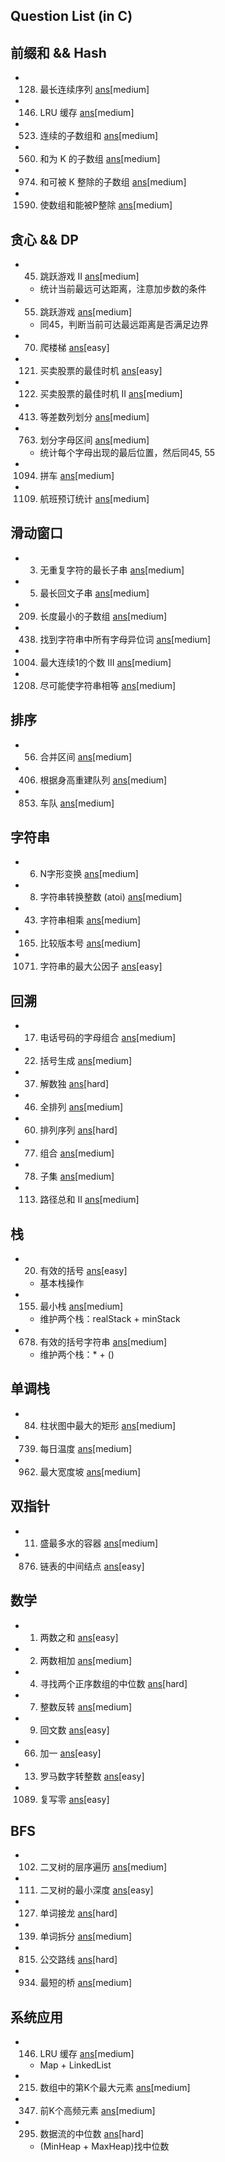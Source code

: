 Question List (in C)
----------------------------

## 前缀和 && Hash
- 128. 最长连续序列 [ans](./include/prefix_sum_hash/longest_consecutive_seq.h)[medium]
- 146. LRU 缓存 [ans](./include/prefix_sum_hash/lru_cache.h)[medium]
- 523. 连续的子数组和 [ans](./include/array/cont_subarray_sum.h)[medium]
- 560. 和为 K 的子数组 [ans](./include/array/sub_sum_k.h)[medium]
- 974. 和可被 K 整除的子数组 [ans](./include/array/sub_sum_divisible.h)[medium]
- 1590. 使数组和能被P整除 [ans](./include/prefix_sum/make_sum_divisible_by_p.h)[medium]

## 贪心 && DP
- 45. 跳跃游戏 II [ans](./src/greedy_dp_q/jump_game_2.c)[medium]
    - 统计当前最远可达距离，注意加步数的条件
- 55. 跳跃游戏 [ans](./src/greedy_dp_q/jump_game.c)[medium]
    - 同45，判断当前可达最远距离是否满足边界
- 70. 爬楼梯 [ans](./src/greedy_dp_q/climb_stair.c)[easy]
- 121. 买卖股票的最佳时机 [ans](./src/greedy_dp_q/max_pro.c)[easy]
- 122. 买卖股票的最佳时机 II [ans](./include/array/best_time_sell_stock_2.h)[medium]
- 413. 等差数列划分 [ans](./include/array/arith_slices.h)[medium]
- 763. 划分字母区间 [ans](./src/greedy_dp_q/partition_lab.c)[medium]
    - 统计每个字母出现的最后位置，然后同45, 55
- 1094. 拼车 [ans](./include/array/car_pooling.h)[medium]
- 1109. 航班预订统计 [ans](./include/array/flight_bookings.h)[medium]

## 滑动窗口
- 3. 无重复字符的最长子串 [ans](./include/sliding_win/long_sub_str_wo_repeat.h)[medium]
- 5. 最长回文子串 [ans](./include/sliding_win/long_palind_sub_str.h)[medium]
- 209. 长度最小的子数组 [ans](./include/sliding_win/min_size_sub_array.h)[medium]
- 438. 找到字符串中所有字母异位词 [ans](./include/sliding_win/find_anagrams.h)[medium]
- 1004. 最大连续1的个数 III [ans](./include/sliding_win/max_con_ones_3.h)[medium]
- 1208. 尽可能使字符串相等 [ans](./include/sliding_win/get_equal_sub_str.h)[medium]

## 排序
- 56. 合并区间 [ans](./include/sorting/merge_intervals.h)[medium]
- 406. 根据身高重建队列 [ans](./include/sorting/queue_rebuild_by_height.h)[medium]
- 853. 车队 [ans](./include/sorting/car_fleet.h)[medium]

## 字符串
- 6. N字形变换 [ans](./include/str/zigzag_conversion.h)[medium]
- 8. 字符串转换整数 (atoi) [ans](./include/str/my_atoi.h)[medium]
- 43. 字符串相乘 [ans](./include/str/multiply_str.h)[medium]
- 165. 比较版本号 [ans](./include/str/compare_version.h)[medium]
- 1071. 字符串的最大公因子 [ans](./include/str/greatest_common_divisor_str.h)[easy]

## 回溯
- 17. 电话号码的字母组合 [ans](./include/backtrack/letter_combine_of_phone_num.h)[medium]
- 22. 括号生成 [ans](./include/backtrack/gen_parenth.h)[medium]
- 37. 解数独 [ans](./include/backtrack/solve_sudoku.h)[hard]
- 46. 全排列 [ans](./include/backtrack/permutations.h)[medium]
- 60. 排列序列 [ans](./include/backtrack/permutation_seq.h)[hard]
- 77. 组合 [ans](./include/backtrack/combine.h)[medium]
- 78. 子集 [ans](./include/backtrack/subsets.h)[medium]
- 113. 路径总和 II [ans](./include/backtrack/path_sum_2.h)[medium]

## 栈
- 20. 有效的括号 [ans](./src/stack_q/valid_paren.c)[easy]
    - 基本栈操作
- 155. 最小栈 [ans](./src/stack_q/min_stack.c)[medium]
    - 维护两个栈：realStack + minStack
- 678. 有效的括号字符串 [ans](./src/stack_q/valid_paren_str.c)[medium]
    - 维护两个栈：* + ()

## 单调栈
- 84. 柱状图中最大的矩形 [ans](./include/array/largest_rectangle_his.h)[medium]
- 739. 每日温度 [ans](./include/array/daily_temperature.h)[medium]
- 962. 最大宽度坡 [ans](./include/array/max_width_ramp.h)[medium]

## 双指针
- 11. 盛最多水的容器 [ans](./include/two_pointer/container_with_most_water.h)[medium]
- 876. 链表的中间结点 [ans](./include/two_pointer/)[easy]

## 数学
- 1. 两数之和 [ans](./src/math_q/two_sum.c)[easy]
- 2. 两数相加 [ans](./include/math/add_two_numbers.h)[medium]
- 4. 寻找两个正序数组的中位数 [ans](./include/math/median_two_sorted_array.h)[hard]
- 7. 整数反转 [ans](./include/math/reverse_integer.h)[medium]
- 9. 回文数 [ans](./src/math_q/palindrome_num.c)[easy]
- 66. 加一 [ans](./src/math_q/plus_one.c)[easy]
- 13. 罗马数字转整数 [ans](./src/math/roman_2_int.c)[easy]
- 1089. 复写零 [ans](./include/math/duplicate_zeros.h)[easy]

## BFS
- 102. 二叉树的层序遍历 [ans](./src/bfs_q/level_order_trav.c)[medium]
- 111. 二叉树的最小深度 [ans](./src/bfs_q/min_depth_bin_tree.c)[easy]
- 127. 单词接龙 [ans](./include/bfs/word_ladder.h)[hard]
- 139. 单词拆分 [ans](./include/bfs/word_break.h)[medium]
- 815. 公交路线 [ans](./include/bfs/bus_routes.h)[hard]
- 934. 最短的桥 [ans](./include/bfs/shortest_bridge.h)[medium]

## 系统应用
- 146. LRU 缓存 [ans](./src/app_sys_q/lru_cache.c)[medium]
    - Map + LinkedList
- 215. 数组中的第K个最大元素 [ans](./src/app_sys_q/kth_largest.c)[medium]
- 347. 前K个高频元素 [ans](./src/app_sys_q/top_k_freq.c)[medium]
- 295. 数据流的中位数 [ans](./src/app_sys_q/find_median_from_stream.c)[hard]
    - (MinHeap + MaxHeap)找中位数